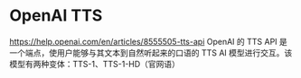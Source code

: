 # OpenAI TTS
https://help.openai.com/en/articles/8555505-tts-api
OpenAI 的 TTS API 是一个端点，使用户能够与其文本到自然听起来的口语的 TTS AI 模型进行交互。该模型有两种变体：TTS-1、TTS-1-HD（官网语）
